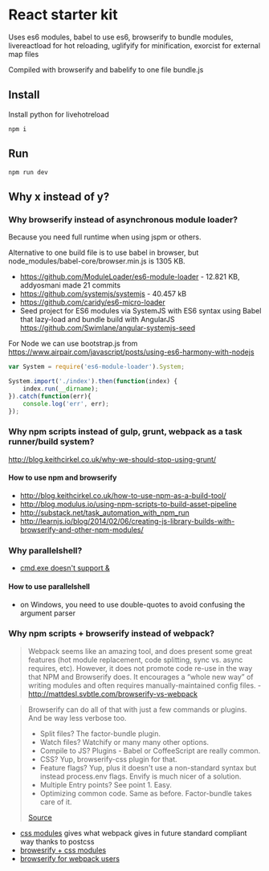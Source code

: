 # React starter kit

Uses es6 modules, babel to use es6, browserify to bundle modules, livereactload for hot reloading, uglifyify for minification, exorcist for external map files

Compiled with browserify and babelify to one file bundle.js

## Install

Install python for livehotreload

    npm i

## Run

    npm run dev
    
## Why x instead of y?

### Why browserify instead of asynchronous module loader?

Because you need full runtime when using jspm or others.

Alternative to one build file is to use babel in browser, but node_modules/babel-core/browser.min.js is 1305 KB.
- https://github.com/ModuleLoader/es6-module-loader - 12.821 KB, addyosmani made 21 commits
- https://github.com/systemjs/systemjs - 40.457 kB
- https://github.com/caridy/es6-micro-loader
- Seed project for ES6 modules via SystemJS with ES6 syntax using Babel that lazy-load and bundle build with AngularJS https://github.com/Swimlane/angular-systemjs-seed

For Node we can use bootstrap.js from https://www.airpair.com/javascript/posts/using-es6-harmony-with-nodejs

```javascript
var System = require('es6-module-loader').System;

System.import('./index').then(function(index) {
    index.run(__dirname);
}).catch(function(err){
    console.log('err', err);
});
```

### Why npm scripts instead of gulp, grunt, webpack as a task runner/build system?

http://blog.keithcirkel.co.uk/why-we-should-stop-using-grunt/

#### How to use npm and browserify

- http://blog.keithcirkel.co.uk/how-to-use-npm-as-a-build-tool/
- http://blog.modulus.io/using-npm-scripts-to-build-asset-pipeline
- http://substack.net/task_automation_with_npm_run
- http://learnjs.io/blog/2014/02/06/creating-js-library-builds-with-browserify-and-other-npm-modules/

### Why parallelshell?

- [cmd.exe doesn't support &](https://github.com/npm/npm/issues/8358)

#### How to use parallelshell

- on Windows, you need to use double-quotes to avoid confusing the argument parser

### Why npm scripts + browserify instead of webpack?

> Webpack seems like an amazing tool, and does present some great features (hot module replacement, code splitting, sync vs. async requires, etc). However, it does not promote code re-use in the way that NPM and Browserify does. It encourages a “whole new way” of writing modules and often requires manually-maintained config files. - http://mattdesl.svbtle.com/browserify-vs-webpack

<!-- -->
> Browserify can do all of that with just a few commands or plugins. And be way less verbose too.
> - Split files? The factor-bundle plugin.
> - Watch files? Watchify or many many other options.
> - Compile to JS? Plugins - Babel or CoffeeScript are really common.
> - CSS? Yup, browserify-css plugin for that.
> - Feature flags? Yup, plus it doesn't use a non-standard syntax but instead process.env flags. Envify is much nicer of a solution.
> - Multiple Entry points? See point 1. Easy.
> - Optimizing common code. Same as before. Factor-bundle takes care of it.
>
> [Source](https://www.reddit.com/r/reactjs/comments/3kaysq/webpack_is_such_a_cool_tool_see_how_instgram_uses/cuw5ojv)

- [css modules](https://github.com/css-modules/css-modules) gives what webpack gives in future standard compliant way thanks to postcss
- [browesrify + css modules](https://github.com/css-modules/browserify-demo)
- [browserify for webpack users](https://gist.github.com/substack/68f8d502be42d5cd4942)
